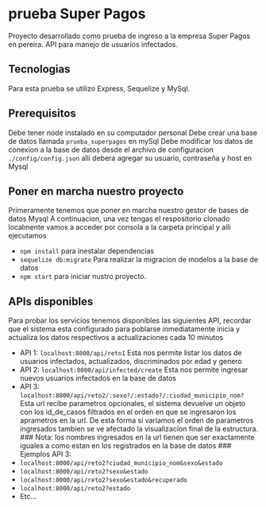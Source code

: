 # prueba Super Pagos

Proyecto desarrollado como prueba de ingreso a la empresa Super Pagos en pereira.
API para manejo de usuarios infectados.

## Tecnologias
Para esta prueba se utilizo Express, Sequelize y MySql.

## Prerequisitos
Debe tener node instalado en su computador personal
Debe crear una base de datos llamada `prueba_superpagos` en mySql
Debe modificar los datos de conexion a la base de datos desde el archivo de configuracion `./config/config.json`
alli debera agregar su usuario, contraseña y host en Mysql

## Poner en marcha nuestro proyecto
Primeramente tenemos que poner en marcha nuestro gestor de bases de datos Mysql
A continuacion, una vez tengas el respositorio clonado localmente vamos a acceder por consola a la carpeta principal y alli ejecutamos
- `npm install` para inestalar dependencias
- `sequelize db:migrate` Para realizar la migracion de modelos a la base de datos
- `npm start` para iniciar nustro proyecto.

## APIs disponibles
Para probar los servicios tenemos disponibles las siguientes API, recordar que el sistema esta configurado para poblarse inmediatamente inicia y actualiza los datos respectivos a actualizaciones cada 10 minutos

- API 1: `localhost:8000/api/reto1` Esta nos permite listar los datos de usuarios infectados, actualizados, discriminados por edad y genero
- API 2: `localhost:8000/api/infected/create` Esta nos permite ingresar nuevos usuarios infectados en la base de datos
- API 3: `localhost:8000/api/reto2/:sexo?/:estado?/:ciudad_municipio_nom?` Esta url recibe parametros opcionales, el sistema devuelve un objeto con los id_de_casos filtrados en el orden en que se ingresaron los aprametros en la url. De esta forma si variamos el orden de parametros ingresados tambien se ve afectado la visualizacion final de la estructura. ### Nota: los nombres ingresados en la url tienen que ser exactamente iguales a como estan en los registrados en la base de datos ###
Ejemplos API 3:
- `localhost:8000/api/reto2?ciudad_municipio_nom&sexo&estado`
- `localhost:8000/api/reto2?sexo&estado`
- `localhost:8000/api/reto2?sexo&estado&recuperado`
- `localhost:8000/api/reto2?estado`
- Etc...
